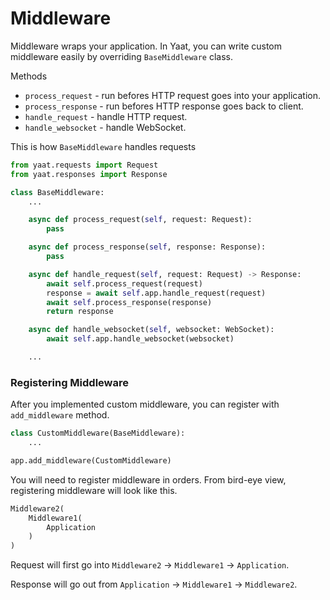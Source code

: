 # Middleware

Middleware wraps your application. In Yaat, you can write custom middleware easily by overriding
`BaseMiddleware` class.

Methods

- `process_request` - run befores HTTP request goes into your application.
- `process_response` - run befores HTTP response goes back to client.
- `handle_request` - handle HTTP request.
- `handle_websocket` - handle WebSocket.

This is how `BaseMiddleware` handles requests

```python
from yaat.requests import Request
from yaat.responses import Response

class BaseMiddleware:
    ...

    async def process_request(self, request: Request):
        pass

    async def process_response(self, response: Response):
        pass

    async def handle_request(self, request: Request) -> Response:
        await self.process_request(request)
        response = await self.app.handle_request(request)
        await self.process_response(response)
        return response

    async def handle_websocket(self, websocket: WebSocket):
        await self.app.handle_websocket(websocket)

    ...
```

### Registering Middleware

After you implemented custom middleware, you can register with `add_middleware` method.

```python
class CustomMiddleware(BaseMiddleware):
    ...

app.add_middleware(CustomMiddleware)
```

You will need to register middleware in orders. From bird-eye view, registering middleware will look like this.

```python
Middleware2(
    Middleware1(
        Application
    )
)
```

Request will first go into `Middleware2` → `Middleware1` → `Application`.

Response will go out from `Application` → `Middleware1` → `Middleware2`.
